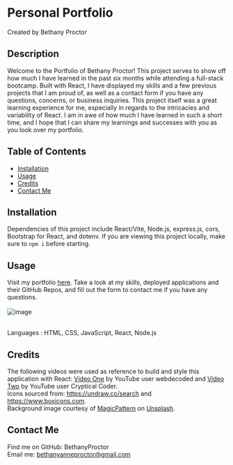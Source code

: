 # Personal Portfolio
  Created by Bethany Proctor 

  ## Description
  Welcome to the Portfolio of Bethany Proctor! This project serves to show off how much I have learned in the past six months while attending a full-stack bootcamp. Built with React, I have displayed my skills and a few previous projects that I am proud of, as well as a contact form if you have any questions, concerns, or business inquiries. This project itself was a great learning experience for me, especially in regards to the intricacies and variability of React. I am in awe of how much I have learned in such a short time, and I hope that I can share my learnings and successes with you as you look over my portfolio.

  ## Table of Contents
  * [Installation](#installation)
  * [Usage](#usage)
  * [Credits](#credits)
  * [Contact Me](#contact-me)
  

  ## Installation
  Dependencies of this project include React/Vite, Node.js, express.js, cors, Bootstrap for React, and dotenv. If you are viewing this project locally, make sure to `npm i` before starting.

  ## Usage
  Visit my portfolio <a href="">here</a>. Take a look at my skills, deployed applications and their GitHub Repos, and fill out the form to contact me if you have any questions. 
  </br>
  </br>
  ![image](https://github.com/user-attachments/assets/0f7b158d-bb4a-4ee0-8d78-6baee1d5e4c9)

  </br>
  Languages : HTML, CSS, JavaScript, React, Node.js

  ## Credits
  The following videos were used as reference to build and style this application with React: <a href='https://youtu.be/hYv6BM2fWd8?si=moAsHb5q7PB06QZL'>Video One</a> by YouTube user webdecoded and 
  <a href="https://youtu.be/3aCoZudPEKE?si=Sf1dvOBuXpMcMpM5">Video Two</a> by YouTube user Cryptical Coder.
  </br>
  Icons sourced from: https://undraw.co/search and
https://www.boxicons.com.
  </br>
  Background image courtesy of <a href="https://unsplash.com/@magicpattern?utm_content=creditCopyText&utm_medium=referral&utm_source=unsplash">MagicPattern</a> on <a href="https://unsplash.com/photos/a-blurry-image-of-a-cell-phone-with-a-blurry-background-bevXKKL7E9g?utm_content=creditCopyText&utm_medium=referral&utm_source=unsplash">Unsplash</a>.

  ## Contact Me
  Find me on GitHub: BethanyProctor
  </br>
  Email me: bethanyanneproctor@gmail.com

  
